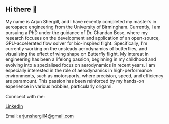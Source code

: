 ## Hi there 👋
My name is Arjun Shergill, and I have recently completed my master’s in aerospace engineering from the University of Birmingham. Currently, I am pursuing a PhD under the guidance of Dr. Chandan Bose, where my research focuses on the development and application of an open-source, GPU-accelerated flow solver for bio-inspired flight. Specifically, I'm currently working on the unsteady aerodynamics of butterflies, and visualising the effect of wing shape on Butterfly flight. My interest in engineering has been a lifelong passion, beginning in my childhood and evolving into a specialised focus on aerodynamics in recent years. I am especially interested in the role of aerodynamics in high-performance environments, such as motorsports, where precision, speed, and efficiency are paramount. This passion has been reinforced by my hands-on experience in various hobbies, particularly origami.

Conncect with me:

[LinkedIn](https://linkedin.com/in/arjun-shergill)

Email: arjunshergill4@gmail.com

<!--
**Arjun-Shergill/Arjun-Shergill** is a ✨ _special_ ✨ repository because its `README.md` (this file) appears on your GitHub profile.

Here are some ideas to get you started:

- 🔭 I’m currently working on ...
- 🌱 I’m currently learning ...
- 👯 I’m looking to collaborate on ...
- 🤔 I’m looking for help with ...
- 💬 Ask me about ...
- 📫 How to reach me: ...
- 😄 Pronouns: ...
- ⚡ Fun fact: ...
-->
